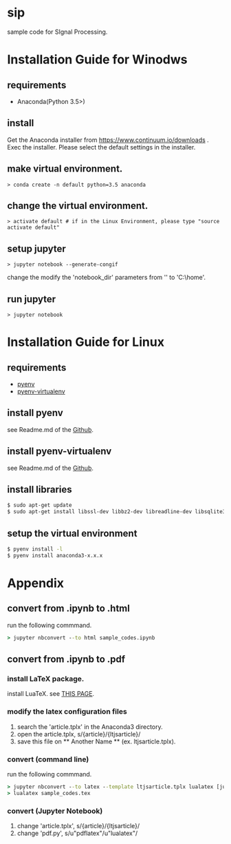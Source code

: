# sip
sample code for SIgnal Processing.

# Installation Guide for Winodws
## requirements
 - Anaconda(Python 3.5>)

## install 
Get the Anaconda installer from https://www.continuum.io/downloads .
Exec the installer. Please select the default settings in the installer.

## make virtual environment.

```
> conda create -n default python=3.5 anaconda
```

## change the virtual environment.
```
> activate default # if in the Linux Environment, please type "source activate default"
```

## setup jupyter 

```
> jupyter notebook --generate-congif
```

change the modify the 'notebook_dir' parameters from '' to 'C:\home'.


## run jupyter
```
> jupyter notebook
```

# Installation Guide for Linux

## requirements
 - [pyenv](https://github.com/yyuu/pyenv)
 - [pyenv-virtualenv](https://github.com/yyuu/pyenv-virtualenv)

## install pyenv
see Readme.md of the [Github](https://github.com/yyuu/pyenv).

## install pyenv-virtualenv
see Readme.md of the [Github](https://github.com/yyuu/pyenv-virtualenv).

## install libraries

```bash:install.sh
$ sudo apt-get update
$ sudo apt-get install libssl-dev libbz2-dev libreadline-dev libsqlite3-dev -y 
```

## setup the virtual environment

```bash:install.sh
$ pyenv install -l
$ pyenv install anaconda3-x.x.x
```

# Appendix

## convert from .ipynb to .html

run the following commmand.

```bat
> jupyter nbconvert --to html sample_codes.ipynb
```

## convert from .ipynb to .pdf

### install LaTeX package.

install LuaTeX. see [THIS PAGE](https://texwiki.texjp.org/?TeX%20Live).

### modify the latex configuration files
1. search the 'article.tplx' in the Anaconda3 directory.
2. open the article.tplx, s/{article}/{ltjsarticle}/
3. save this file on ** Another Name ** (ex. ltjsarticle.tplx).

### convert (command line)

run the following commmand.

```bat
> jupyter nbconvert --to latex --template ltjsarticle.tplx lualatex [jupyter_file].ipynb
> lualatex sample_codes.tex
```

### convert (Jupyter Notebook)

1. change 'article.tplx', s/{article}/{ltjsarticle}/
2. change 'pdf.py', s/u"pdflatex"/u"lualatex"/


